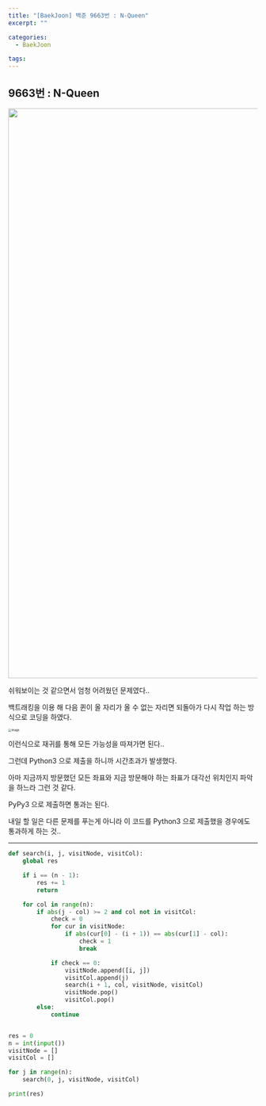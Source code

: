```yaml
---
title: "[BaekJoon] 백준 9663번 : N-Queen"
excerpt: ""

categories:
  - BaekJoon

tags:
---
```


## 9663번 : N-Queen

<center><img width="1150" alt="" src="https://user-images.githubusercontent.com/54533309/103359424-416f6c00-4afb-11eb-9a13-f8a8240f315f.png">
</center>

쉬워보이는 것 같으면서 엄청 어려웠던 문제였다..

백트래킹을 이용 해 다음 퀸이 올 자리가 올 수 없는 자리면 되돌아가 다시 작업 하는 방식으로 코딩을 하였다.

<img src="https://user-images.githubusercontent.com/54533309/103359750-cce8fd00-4afb-11eb-810b-26111821fd85.png" alt="image" style="zoom:40%;" />

이런식으로 재귀를 통해 모든 가능성을 따져가면 된다..

그런데 Python3 으로 제출을 하니까 시간초과가 발생했다.

아마 지금까지 방문했던 모든 좌표와 지금 방문해야 하는 좌표가 대각선 위치인지 파악을 하느라 그런 것 같다.

PyPy3 으로 제출하면 통과는 된다.

내일 할 일은 다른 문제를 푸는게 아니라 이 코드를 Python3 으로 제출했을 경우에도 통과하게 하는 것..

---

```python
def search(i, j, visitNode, visitCol):
	global res

	if i == (n - 1):
		res += 1
		return

	for col in range(n):
		if abs(j - col) >= 2 and col not in visitCol:
			check = 0
			for cur in visitNode:
				if abs(cur[0] - (i + 1)) == abs(cur[1] - col):
					check = 1
					break

			if check == 0:
				visitNode.append([i, j])
				visitCol.append(j)
				search(i + 1, col, visitNode, visitCol)
				visitNode.pop()
				visitCol.pop()
		else:
			continue


res = 0
n = int(input())
visitNode = []
visitCol = []

for j in range(n):
	search(0, j, visitNode, visitCol)

print(res)
```

<br>